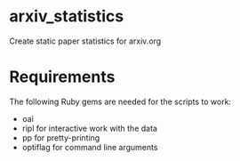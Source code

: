 arxiv_statistics
================

Create static paper statistics for arxiv.org

Requirements
============

The following Ruby gems are needed for the scripts to work:

* oai
* ripl for interactive work with the data
* pp for pretty-printing
* optiflag for command line arguments
